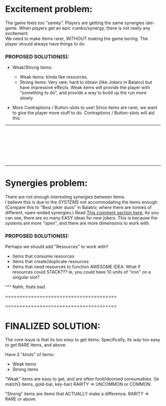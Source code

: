 
# Excitement problem:  
The game feels too "samey".
Players are getting the same synergies late-game. 
When players get an epic combo/synergy, there is not really any excitement.  
We need to make items rarer, WITHOUT making the game boring. The player should always have things to do.

### PROPOSED SOLUTION(S): 
- Weak/Strong items: 
    - Weak items: kinda like resources.
    - Strong items: Very rare; hard to obtain (like Jokers in Balatro) but have impressive effects.
Weak items will provide the player with "something to do", and provide a way to build up the run more slowly.

- More Contraptions / Button-slots to use!
Since items are rarer, we want to give the player more stuff to do.
Contraptions / Button-slots will aid this


---------------------------------------------------

<br/>
<br/>
<br/>
<br/>
<br/>
<br/>


---------------------------------------------------

# Synergies problem:
There are not enough interesting synergies between items.  
I believe this is due to the *SYSTEMS* not accommodating the items enough.
(Compare this to "Best joker duos" in Balatro; where there are tonnes of different, open-ended synergies.)
Read [This comment section here.](https://www.reddit.com/r/balatro/comments/1cgxjx9/what_unique_jokers_would_you_give_to_the_ranks/)
As you can see, there are so many EASY ideas for new jokers.
This is because the systems are more "open", and there are more dimensions to work with.

### PROPOSED SOLUTION(S):
Perhaps we should add "Resources" to work with? 
- Items that consume resources
- Items that create/duplicate resources
- Items that need resources to function
AWESOME IDEA: What if resources could STACK??? Ie, you could have 10 units of "iron" on a singular slot?

^^^ Nahh, thats bad.

=======================================

=======================================



# FINALIZED SOLUTION:

The core issue is that its too *easy* to get items.
Specifically, its way too easy to get RARE items, and above.

Have 2 "kinds" of items:
- Weak items
- Strong items

"Weak" items are easy to get, and are often food/doomed consumables.
(Ie match3 items, gold-bar, key-bar)
RARITY => UNCOMMON or COMMON

"Strong" items are items that ACTUALLY make a difference.
RARITY => RARE or above.



